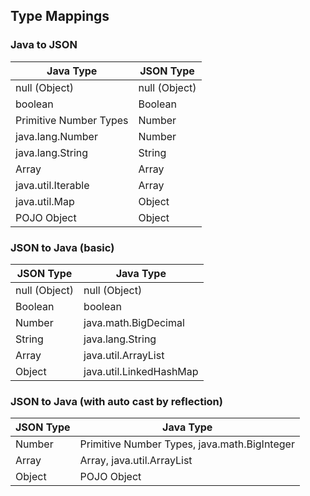 ## Type Mappings

### Java to JSON

| Java Type              | JSON Type     |
| ---------------------- | ------------- |
| null (Object)          | null (Object) |
| boolean                | Boolean       |
| Primitive Number Types | Number        |
| java.lang.Number       | Number        |
| java.lang.String       | String        |
| Array                  | Array         |
| java.util.Iterable     | Array         |
| java.util.Map          | Object        |
| POJO Object            | Object        |

### JSON to Java (basic)

| JSON Type              | Java Type               |
| ---------------------- | ----------------------- |
| null (Object)          | null (Object)           |
| Boolean                | boolean                 |
| Number                 | java.math.BigDecimal    |
| String                 | java.lang.String        |
| Array                  | java.util.ArrayList     |
| Object                 | java.util.LinkedHashMap |

### JSON to Java (with auto cast by reflection)

| JSON Type              | Java Type                                    |
| ---------------------- | -------------------------------------------- |
| Number                 | Primitive Number Types, java.math.BigInteger |
| Array                  | Array, java.util.ArrayList                   |
| Object                 | POJO Object                                  |

